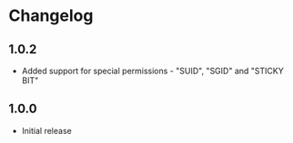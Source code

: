 Changelog
=========
1.0.2
-----
- Added support for special permissions - "SUID", "SGID" and "STICKY BIT"

1.0.0
-----
- Initial release
